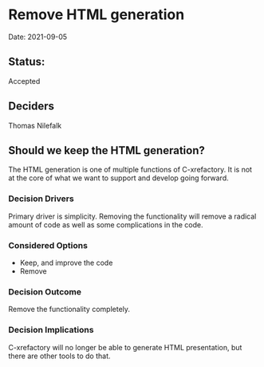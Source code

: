 # Remove HTML generation

Date: 2021-09-05

## Status:

Accepted

## Deciders

Thomas Nilefalk

## Should we keep the HTML generation?

The HTML generation is one of multiple functions of C-xrefactory. It
is not at the core of what we want to support and develop going
forward.

    
### Decision Drivers

Primary driver is simplicity. Removing the functionality will remove a
radical amount of code as well as some complications in the code.

### Considered Options

- Keep, and improve the code
- Remove

### Decision Outcome

Remove the functionality completely.

### Decision Implications

C-xrefactory will no longer be able to generate HTML presentation, but
there are other tools to do that.
